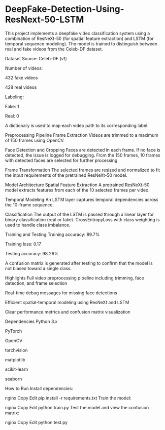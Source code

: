 # DeepFake-Detection-Using-ResNext-50-LSTM

This project implements a deepfake video classification system using a combination of ResNeXt-50 (for spatial feature extraction) and LSTM (for temporal sequence modeling). The model is trained to distinguish between real and fake videos from the Celeb-DF dataset.

Dataset
Source: Celeb-DF (v1)

Number of videos:

432 fake videos

428 real videos

Labeling:

Fake: 1

Real: 0

A dictionary is used to map each video path to its corresponding label.

Preprocessing Pipeline
Frame Extraction
Videos are trimmed to a maximum of 150 frames using OpenCV.

Face Detection and Cropping
Faces are detected in each frame. If no face is detected, the issue is logged for debugging. From the 150 frames, 10 frames with detected faces are selected for further processing.

Frame Transformation
The selected frames are resized and normalized to fit the input requirements of the pretrained ResNeXt-50 model.

Model Architecture
Spatial Feature Extraction
A pretrained ResNeXt-50 model extracts features from each of the 10 selected frames per video.

Temporal Modeling
An LSTM layer captures temporal dependencies across the 10-frame sequence.

Classification
The output of the LSTM is passed through a linear layer for binary classification (real or fake).
CrossEntropyLoss with class weighting is used to handle class imbalance.

Training and Testing
Training accuracy: 89.7%

Training loss: 0.17

Testing accuracy: 98.26%

A confusion matrix is generated after testing to confirm that the model is not biased toward a single class.

Highlights
Full video preprocessing pipeline including trimming, face detection, and frame selection

Real-time debug messages for missing face detections

Efficient spatial-temporal modeling using ResNeXt and LSTM

Clear performance metrics and confusion matrix visualization

Dependencies
Python 3.x

PyTorch

OpenCV

torchvision

matplotlib

scikit-learn

seaborn

How to Run
Install dependencies:

nginx
Copy
Edit
pip install -r requirements.txt
Train the model:

nginx
Copy
Edit
python train.py
Test the model and view the confusion matrix:

nginx
Copy
Edit
python test.py
